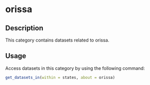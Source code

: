 
# orissa
## Description
This category contains datasets related to orissa.
## Usage
Access datasets in this category by using the following command:
```r
get_datasets_in(within = states, about = orissa)
```
